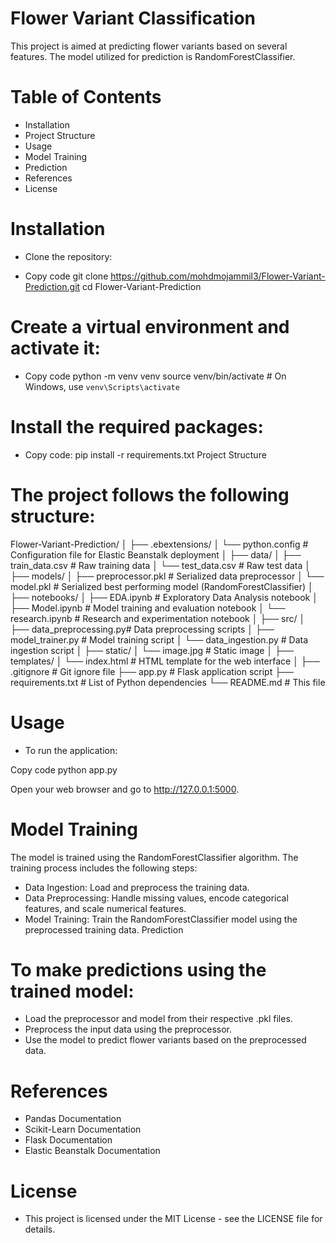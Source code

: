 # Flower Variant Classification
This project is aimed at predicting flower variants based on several features. The model utilized for prediction is RandomForestClassifier.


# Table of Contents

* Installation
* Project Structure
* Usage
* Model Training
* Prediction
* References
* License

# Installation


* Clone the repository:

* Copy code
git clone https://github.com/mohdmojammil3/Flower-Variant-Prediction.git
cd Flower-Variant-Prediction

# Create a virtual environment and activate it:

* Copy code
python -m venv venv
source venv/bin/activate  # On Windows, use `venv\Scripts\activate`

# Install the required packages:


* Copy code:
pip install -r requirements.txt
Project Structure

# The project follows the following structure:


Flower-Variant-Prediction/
│
├── .ebextensions/
│   └── python.config        # Configuration file for Elastic Beanstalk deployment
│
├── data/
│   ├── train_data.csv       # Raw training data
│   └── test_data.csv        # Raw test data
│
├── models/
│   ├── preprocessor.pkl     # Serialized data preprocessor
│   └── model.pkl            # Serialized best performing model (RandomForestClassifier)
│
├── notebooks/
│   ├── EDA.ipynb            # Exploratory Data Analysis notebook
│   ├── Model.ipynb          # Model training and evaluation notebook
│   └── research.ipynb       # Research and experimentation notebook
│
├── src/
│   ├── data_preprocessing.py# Data preprocessing scripts
│   ├── model_trainer.py     # Model training script
│   └── data_ingestion.py    # Data ingestion script
│
├── static/
│   └── image.jpg            # Static image
│
├── templates/
│   └── index.html           # HTML template for the web interface
│
├── .gitignore               # Git ignore file
├── app.py                   # Flask application script
├── requirements.txt         # List of Python dependencies
└── README.md                # This file

# Usage

* To run the application:

Copy code
python app.py

Open your web browser and go to http://127.0.0.1:5000.

# Model Training

The model is trained using the RandomForestClassifier algorithm. The training process includes the following steps:

* Data Ingestion: Load and preprocess the training data.
* Data Preprocessing: Handle missing values, encode categorical features, and scale numerical features.
* Model Training: Train the RandomForestClassifier model using the preprocessed training data.
Prediction


# To make predictions using the trained model:

* Load the preprocessor and model from their respective .pkl files.
* Preprocess the input data using the preprocessor.
* Use the model to predict flower variants based on the preprocessed data.


# References

* Pandas Documentation
* Scikit-Learn Documentation
* Flask Documentation
* Elastic Beanstalk Documentation

# License
* This project is licensed under the MIT License - see the LICENSE file for details.